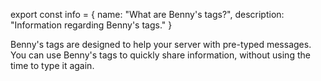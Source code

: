 export const info = {
    name: "What are Benny's tags?",
    description: "Information regarding Benny's tags."
}

<PageToolBar title="Benny's tags" />

Benny's tags are designed to help your server with pre-typed messages. You can use Benny's tags to quickly share information, without using the time to type it again.

